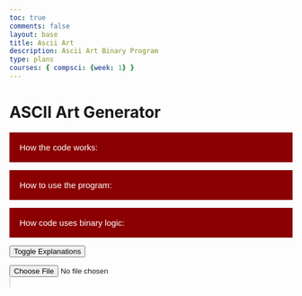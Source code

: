 ```yaml
---
toc: true
comments: false
layout: base
title: Ascii Art
description: Ascii Art Binary Program
type: plans
courses: { compsci: {week: 1} }
---
```


# ASCII Art Generator 

<body>
<!-- Collapsible button -->
<button type="button" class="collapsible">How the code works:</button>

<!-- Collapsible content with a textarea -->
<div class="content collapsible-content">
    <textarea placeholder="text">Encoder: encodes secret text into binary, then stores each bit of hte binary into the least significant bit of each RGB value. It then generates a new image using the new binary, then draws it onto the canvas</textarea>
    <textarea placeholder="text">Decoder: Takes the least significant bit of each RGB value, then combines them all into one binary string, then converts that binary string into text, and displays it.</textarea>
</div>

<button type="button" class="collapsible">How to use the program:</button>

<!-- Collapsible content with a textarea -->
<div class="content collapsible-content">
    <textarea placeholder="text">Encoder: input image into the choose file button, the write the message you want to be encoded into an image into the message box. Next, press hte encode message button to encode the message into the chosen image. Last, right click on the outputted image, and press "save as" in order to save your new image with encoded text.</textarea>
    <textarea placeholder="text">Decoder: Input the message with encoded text into the input field, then click "decode message". Your decoded message will appear in the text box below</textarea>
</div>

<button type="button" class="collapsible">How code uses binary logic:</button>

<!-- Collapsible content with a textarea -->
<div class="content collapsible-content">
    <textarea placeholder="text">Code converts ascii characters, and vice versa, code edits binary values of image</textarea>
</div>

<!-- JavaScript for collapsible functionality -->
<script>
    var coll = document.getElementsByClassName("collapsible");
    var i;

    for (i = 0; i < coll.length; i++) {
        coll[i].addEventListener("click", function() {
            this.classList.toggle("active");
            var content = this.nextElementSibling;
            if (content.style.display === "block") {
                content.style.display = "none";
            } else {
                content.style.display = "block";
            }
        });
    }
</script>
</body>
<style>
    /* Style the button that is used to open and close the collapsible content */
    .collapsible {
        background-color: #8B0000;
        color: white;
        cursor: pointer;
        padding: 18px;
        width: 100%;
        border: none;
        text-align: left;
        outline: none;
        font-size: 15px;
    }
    /* Add a background color to the button if it is clicked on (add the .active class with JS), and when you move the mouse over it (hover) */
    .active, .collapsible:hover {
        background-color: #006400;
        transition-delay: 0.01s;
    }
    /* Style the collapsible content. Note: hidden by default */
    .content {
        padding: 0 18px;
        display: none;
        overflow: hidden;
        background-color: #f1f1f1;
    }
    /* Style the textarea inside the collapsible content */
    .collapsible-content textarea {
        width: 100%;
        height: 100px;
        box-sizing: border-box;
        margin-top: 10px;
    }
</style>

<!-- Collapsible section for explanations -->
<button class="collapsible-button" onclick="toggleCollapsible('explanationSection')">Toggle Explanations</button>
<div id="explanationSection" class="collapsible-content" style="display: none;">
    <!-- Explanation for image handling and ASCII conversion -->
    <p>
        This program  allows you to select an image file, display the original image, and generate ASCII art from the image.
    </p>
    <p>
        The process involves handling the selected image, drawing it on a canvas, and converting RGB values to ASCII characters.
    </p>

<!-- Explanation for handling image input -->
<h4>Handling Image Input</h4>
    <p>
        The script includes an input element to select an image file. The selected image is then loaded, and its data is used to perform various operations.
    </p>

<!-- Explanation for drawing the original image -->
<h4>Drawing the Original Image</h4>
    <p>
        The original image is drawn on a canvas, ensuring it is centered and resized to fit within specified dimensions while maintaining its aspect ratio.
    </p>

<!-- Explanation for converting RGB values to ASCII art -->
<h4>Converting RGB Values to ASCII Art</h4>
    <p>
        The program converts the RGB values of each pixel in the image to binary and uses specific criteria to determine whether a pixel should be represented as a foreground or background character in the ASCII art. This is represented in an *astrix* or space as shown below:
    </p>
</div>

<!-- Input element for selecting an image file -->
<input type="file" id="imageInput" accept="image/*">

<!-- Container for displaying the original image -->
<div id="imageContainer">
    <canvas id="originalCanvas" style="border:1px solid #ddd;" width="300" height="300"></canvas>
</div>

<!-- Container for displaying the ASCII art -->
<div id="asciiContainer">
    <pre id="asciiOutput"></pre>
</div>

<script>
    // Event listener for changes in the selected image file
    document.getElementById('imageInput').addEventListener('change', handleImage);

    // Function to toggle the collapsible section
    function toggleCollapsible(sectionId) {
        const section = document.getElementById(sectionId);
        section.style.display = section.style.display === 'none' ? 'block' : 'none';
    }

<style>
   #asciiOutput {
    background-color: black;
    color: white;
   }
</style>

# ASCII Art Generator 

<!-- Input element for selecting an image file -->
<input type="file" id="imageInput" accept="image/*">

<!-- Container for displaying the original image -->
<div class="collapsible">
    <div class="collapsible-header">Explanation: Original Image</div>
    <div class="collapsible-content">
        <p>This section displays the original image on a canvas.</p>
        <p>It calculates the aspect ratio, resizes the image, and centers it on the canvas.</p>
        <canvas id="originalCanvas" style="border:1px solid #ddd;" width="300" height="300"></canvas>
    </div>
</div>

<!-- Container for displaying the ASCII art -->
<div class="collapsible">
    <div class="collapsible-header">Explanation: ASCII Art</div>
    <div class="collapsible-content">
        <p>This section generates ASCII art from the selected image.</p>
        <p>It uses a temporary canvas to resize the image and processes each pixel to determine foreground or background.</p>
        <div id="asciiContainer">
            <pre id="asciiOutput"></pre>
        </div>
    </div>
</div>

<script>
    // Event listener for changes in the selected image file
    document.getElementById('imageInput').addEventListener('change', handleImage);
    // Function to handle the selected image file
    function handleImage() {
        const input = document.getElementById('imageInput');
        const originalCanvas = document.getElementById('originalCanvas');
        const asciiOutput = document.getElementById('asciiOutput');

        // Create an Image object
        const img = new Image();

        // Event handler when the image is loaded
        img.onload = function() {
            // Draw the original image on the canvas
            drawOriginalImage(img, originalCanvas);

            // Generate ASCII art from the image
            const asciiArt = imageToAscii(img);

            // Display ASCII art in the output element
            asciiOutput.innerHTML = asciiArt;
        };

        // Read the selected file as a data URL and set it as the source of the Image object
        const file = input.files[0];
        const reader = new FileReader();
        reader.onload = function(e) {
            img.src = e.target.result;
        };

        reader.readAsDataURL(file);
    }

    // Function to draw the original image on the canvas
    function drawOriginalImage(img, canvas) {
        const ctx = canvas.getContext('2d');

        // Clear the canvas
        ctx.clearRect(0, 0, canvas.width, canvas.height);

        // Calculate the aspect ratio for resizing
        const aspectRatio = img.width / img.height;

        // Set the maximum width and height for the displayed image
        const maxWidth = 300;
        const maxHeight = 300;

        // Calculate the new width and height while maintaining the aspect ratio
        let newWidth = maxWidth;
        let newHeight = maxWidth / aspectRatio;

        if (newHeight > maxHeight) {
            newHeight = maxHeight;
            newWidth = maxHeight * aspectRatio;
        }

        // Center the image on the canvas
        const x = (canvas.width - newWidth) / 2;
        const y = (canvas.height - newHeight) / 2;

        // Draw the image on the canvas
        ctx.drawImage(img, x, y, newWidth, newHeight);
    }
    
    // Function to generate ASCII art from the image
    function imageToAscii(img) {
        // Create a temporary canvas and get its 2D rendering context
        const canvas = document.createElement('canvas');
        const ctx = canvas.getContext('2d');

        // Define the width for the ASCII output
        const outputWidth = 100;

        // Calculate the new width and height based on the original image dimensions
        const aspectRatio = img.width / img.height;
        const newWidth = Math.min(outputWidth, img.width);
        const newHeight = Math.floor(newWidth / aspectRatio);

        // Set the canvas dimensions
        canvas.width = newWidth;
        canvas.height = newHeight;

        // Draw the resized image on the canvas
        ctx.drawImage(img, 0, 0, newWidth, newHeight);

        // Get the pixel data from the canvas
        const imageData = ctx.getImageData(0, 0, newWidth, newHeight).data;

        // Initialize the string for storing ASCII art
        let asciiArt = '';

        // Process each pixel in the image
        for (let i = 0; i < imageData.length; i += 4) {
            // Convert RGB values to binary
            const binaryR = imageData[i].toString(2).padStart(8, '0');
            const binaryG = imageData[i + 1].toString(2).padStart(8, '0');
            const binaryB = imageData[i + 2].toString(2).padStart(8, '0');

            // Combine binary values to form a single binary string
            const binaryValue = binaryR + binaryG + binaryB;

            // Use specific criteria to determine background or foreground
            const char = isForeground(binaryValue) ? '*' : ' ';

            // Append the character to the ASCII art string
            asciiArt += char;

            // Add a line break at the end of each row
            if ((i / 4 + 1) % newWidth === 0) {
                asciiArt += '\n';
            }
        }

        // Return the generated ASCII art
        return asciiArt;
    }

    // Function to determine foreground based on binary value
    function isForeground(binaryValue) {
        
        return binaryValue.startsWith('1');
    }

    // Collapsible sections
    const collapsibles = document.querySelectorAll(".collapsible");

    collapsibles.forEach(collapsible => {
        const header = collapsible.querySelector(".collapsible-header");

        header.addEventListener("click", function() {
            collapsible.classList.toggle("active");
            const content = collapsible.querySelector(".collapsible-content");
            if (collapsible.classList.contains("active")) {
                content.style.maxHeight = content.scrollHeight + "px";
            } else {
                content.style.maxHeight = null;
            }
        });
    });
</script>
